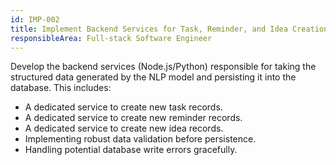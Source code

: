 ```yaml
---
id: IMP-002
title: Implement Backend Services for Task, Reminder, and Idea Creation
responsibleArea: Full-stack Software Engineer
---
```

Develop the backend services (Node.js/Python) responsible for taking the structured data generated by the NLP model and persisting it into the database. This includes:
*   A dedicated service to create new task records.
*   A dedicated service to create new reminder records.
*   A dedicated service to create new idea records.
*   Implementing robust data validation before persistence.
*   Handling potential database write errors gracefully.